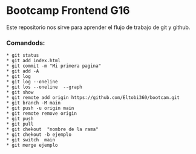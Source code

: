 # Bootcamp Frontend G16

Este repositorio nos sirve para aprender el flujo de trabajo de git y github.

### Comandods:

    * git status
    * git add index.html
    * git commit -m "Mi primera pagina"
    * git add -A
    * git log
    * git log --oneline
    * git los --oneline  --graph
    * git show
    * git remote add origin https://github.com/Eltobi360/bootcam.git
    * git branch -M main
    * git push -u origin main
    * git remote remove origin
    * git push
    * git pull
    * git chekout  "nombre de la rama"
    * git chekout -b ejemplo
    * git switch  main
    * git merge ejemplo